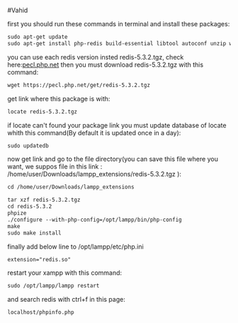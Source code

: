 

#Vahid



first you should run these commands in terminal and install these packages:
```markdown
sudo apt-get update
sudo apt-get install php-redis build-essential libtool autoconf unzip wget mlocate
```



you can use each redis version insted redis-5.3.2.tgz, check here:[pecl.php.net](https://pecl.php.net/package/redis)
then you must download redis-5.3.2.tgz with this command:
```markdown
wget https://pecl.php.net/get/redis-5.3.2.tgz
```

get link where this package is with:
```markdown
locate redis-5.3.2.tgz
```


if locate can't found your package link you must update database of locate whith this command(By default it is updated once in a day):
```markdown
sudo updatedb
```

now get link and go to the file directory(you can save this file where you want, we suppos file in this link : /home/user/Downloads/lampp_extensions/redis-5.3.2.tgz
):
```markdown
cd /home/user/Downloads/lampp_extensions
```

```markdown
tar xzf redis-5.3.2.tgz
cd redis-5.3.2
phpize
./configure --with-php-config=/opt/lampp/bin/php-config
make
sudo make install
```

finally add below line to /opt/lampp/etc/php.ini
```markdown
extension="redis.so"
```

restart your xampp with this command:
```markdown
sudo /opt/lampp/lampp restart
```
and search redis with ctrl+f in this page:
```markdown
localhost/phpinfo.php
```




